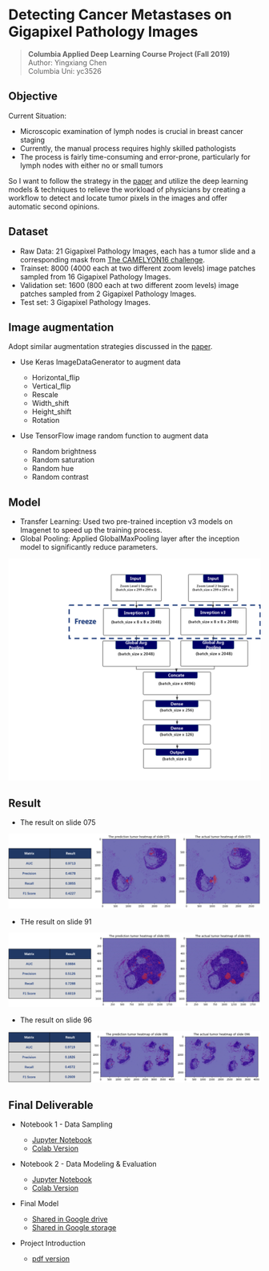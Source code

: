 Detecting Cancer Metastases on Gigapixel Pathology Images
============

> **Columbia Applied Deep Learning Course Project (Fall 2019)**  
Author: Yingxiang Chen  
Columbia Uni: yc3526

Objective
------------
Current Situation:  

- Microscopic examination of lymph nodes is crucial in breast cancer staging  
- Currently, the manual process requires highly skilled pathologists  
- The process is fairly time-consuming and error-prone, particularly for lymph nodes with either no or small tumors   

So I want to follow the strategy in the [paper](https://arxiv.org/pdf/1703.02442.pdf) and utilize the deep learning models & techniques to relieve the workload of physicians by creating a workflow to detect and locate tumor pixels in the images and offer automatic second opinions.  

Dataset
------------
- Raw Data: 21 Gigapixel Pathology Images, each has a tumor slide and a corresponding mask from [The CAMELYON16 challenge](https://camelyon16.grand-challenge.org/Data/).  
- Trainset: 8000 (4000 each at two different zoom levels) image patches sampled from 16 Gigapixel Pathology Images.  
- Validation set: 1600 (800 each at two different zoom levels) image patches sampled from 2 Gigapixel Pathology Images.  
- Test set: 3 Gigapixel Pathology Images.  

Image augmentation
------------

Adopt similar augmentation strategies discussed in the [paper](https://arxiv.org/pdf/1703.02442.pdf).  
- Use Keras ImageDataGenerator to augment data  
  - Horizontal_flip 
  - Vertical_flip
  - Rescale
  - Width_shift
  - Height_shift
  - Rotation  

- Use TensorFlow image random function to augment data
  - Random brightness
  - Random saturation
  - Random hue
  - Random contrast  

Model
------------
- Transfer Learning: Used two pre-trained inception v3 models on Imagenet to speed up the training process.  
- Global Pooling: Applied GlobalMaxPooling layer after the inception model to significantly reduce parameters.  

![img](./photo/model.png)  

Result
------------
- The result on slide 075  

![img](./photo/075.png)  

- THe result on slide 91  

![img](./photo/091.png)  

- The result on slide 96 

![img](./photo/096.png)  


Final Deliverable
------------

- Notebook 1 - Data Sampling  
    - [Jupyter Notebook](./NB1_Data_Cleaning.ipynb)  
    - [Colab Version](https://colab.research.google.com/github/YC-Coder-Chen/Detecting-Cancer-on-Gigapixel-Images/blob/master/NB1_Data_Cleaning.ipynb)  

- Notebook 2 - Data Modeling & Evaluation  
    - [Jupyter Notebook](./NB2_Modeling.ipynb)  
    - [Colab Version](https://colab.research.google.com/github/YC-Coder-Chen/Detecting-Cancer-on-Gigapixel-Images/blob/master/NB2_Modeling.ipynb)  

- Final Model
    - [Shared in Google drive](https://drive.google.com/file/d/1kt5kM_ZrFY7a_xUAha1VWU6nqpfjHUrv/view?usp=sharing)  
    - [Shared in Google storage](https://storage.cloud.google.com/adl-project-yc3526/weights-12-0.94.hdf5)  

- Project Introduction
    - [pdf version](./ADL_Present_Final.pdf)